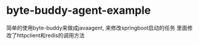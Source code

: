 # byte-buddy-agent-example
简单的使用byte-buddy来做成javaagent, 来修改springboot启动的任务
里面修改了httpclient和redis的调用方法

